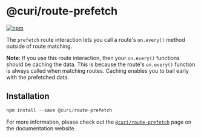 # @curi/route-prefetch

[![npm][badge]][npm-link]

[badge]: https://img.shields.io/npm/v/@curi/route-prefetch.svg
[npm-link]: https://npmjs.com/package/@curi/route-prefetch

The `prefetch` route interaction lets you call a route's `on.every()` method outside of route matching.

**Note:** If you use this route interaction, then your `on.every()` functions should be caching the data. This is because the route's `on.every()` function is always called when matching routes. Caching enables you to bail early with the prefetched data.

## Installation

```js
npm install --save @curi/route-prefetch
```

For more information, please check out the [`@curi/route-prefetch`](https://curi.js.org/packages/@curi/route-prefetch) page on the documentation website.

